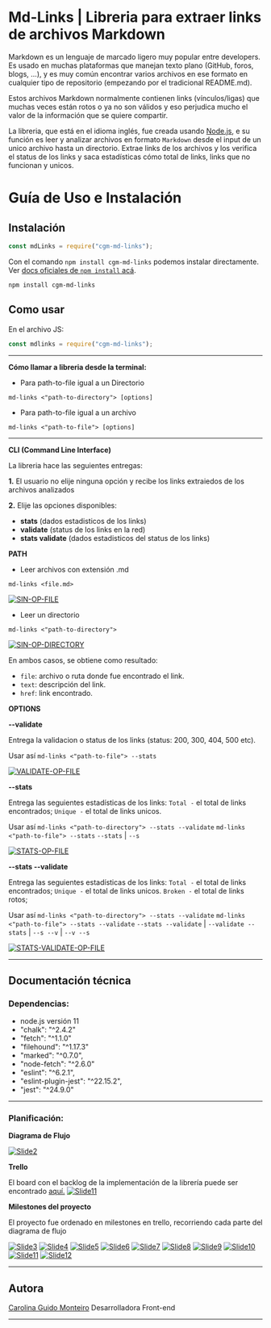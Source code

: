 # Md-Links | Libreria para extraer links de archivos Markdown

Markdown es un lenguaje de marcado ligero muy popular entre developers. Es usado en muchas plataformas que manejan texto plano (GitHub, foros, blogs, ...), y es muy común encontrar varios archivos en ese formato en cualquier tipo de repositorio (empezando por el tradicional README.md).

Estos archivos Markdown normalmente contienen links (vínculos/ligas) que muchas veces están rotos o ya no son válidos y eso perjudica mucho el valor de la información que se quiere compartir.

La libreria, que está en el idioma inglés, fue creada usando [Node.js](https://nodejs.org/), e su función es leer y analizar archivos en formato `Markdown` desde el input de un unico archivo hasta un directorio. Extrae links de los archivos y los verifica el status de los links y saca estadísticas cómo total de links, links que no funcionan y unicos.

# Guía de Uso e Instalación

## Instalación

```js
const mdLinks = require("cgm-md-links");
```

Con el comando `npm install cgm-md-links` podemos instalar directamente. Ver [docs oficiales de `npm install` acá](https://docs.npmjs.com/cli/install).

```
npm install cgm-md-links
```

## Como usar

En el archivo JS:

```js
const mdlinks = require("cgm-md-links");
```

---

**Cómo llamar a libreria desde la terminal:**

- Para path-to-file igual a un Directorio

```
md-links <"path-to-directory"> [options]
```

- Para path-to-file igual a un archivo

```
md-links <"path-to-file"> [options]
```

---

**CLI (Command Line Interface)**

La libreria hace las seguientes entregas:

**1.** El usuario no elije ninguna opción y recibe los links extraiedos de los archivos analizados

**2.** Elije las opciones disponibles:

- **stats** (dados estadisticos de los links)
- **validate** (status de los links en la red)
- **stats validate** (dados estadisticos del status de los links)

**PATH**

- Leer archivos con extensión .md

`md-links <file.md>`

<a href="https://ibb.co/vX65CRN"><img src="https://i.ibb.co/8YL3nty/SIN-OP-FILE.png" alt="SIN-OP-FILE" border="0"></a>

- Leer un directorio

`md-links <"path-to-directory">`

<a href="https://ibb.co/KxdF3TL"><img src="https://i.ibb.co/Zz5WkqY/SIN-OP-DIRECTORY.png" alt="SIN-OP-DIRECTORY" border="0"></a>

En ambos casos, se obtiene como resultado:

- `file`: archivo o ruta donde fue encontrado el link.
- `text`: descripción del link.
- `href`: link encontrado.

**OPTIONS**

**--validate**

Entrega la validacion o status de los links (status: 200, 300, 404, 500 etc).

Usar así `md-links <"path-to-file"> --stats`

<a href="https://ibb.co/8KtLrWf"><img src="https://i.ibb.co/3rQ9pDj/VALIDATE-OP-FILE.png" alt="VALIDATE-OP-FILE" border="0"></a>

**--stats**

Entrega las seguientes estadísticas de los links:
`Total -` el total de links encontrados;
`Unique -` el total de links unicos.

Usar así
`md-links <"path-to-directory"> --stats --validate`
`md-links <"path-to-file"> --stats`
`--stats` | `--s`

<a href="https://ibb.co/Y3w8SWv"><img src="https://i.ibb.co/MsQpHhq/STATS-OP-FILE.png" alt="STATS-OP-FILE" border="0"></a>

**--stats --validate**

Entrega las seguientes estadísticas de los links:
`Total -` el total de links encontrados;
`Unique -` el total de links unicos.
`Broken -` el total de links rotos;

Usar así
`md-links <"path-to-directory"> --stats --validate`
`md-links <"path-to-file"> --stats --validate`
`--stats --validate` | `--validate --stats` | `--s --v` | `--v --s`

<a href="https://ibb.co/rdH9rKH"><img src="https://i.ibb.co/2ZdJ40d/STATS-VALIDATE-OP-FILE.png" alt="STATS-VALIDATE-OP-FILE" border="0"></a>

---

## Documentación técnica

### Dependencias:

- node.js versión 11
- "chalk": "^2.4.2"
- "fetch": "^1.1.0"
- "filehound": "^1.17.3"
- "marked": "^0.7.0",
- "node-fetch": "^2.6.0"
- "eslint": "^6.2.1",
- "eslint-plugin-jest": "^22.15.2",
- "jest": "^24.9.0"

---

### Planificación:

**Diagrama de Flujo**

<a href="https://ibb.co/VCpKJ9R"><img src="https://i.ibb.co/myFxbTk/Slide2.png" alt="Slide2" border="0"></a>

**Trello**

El board con el backlog de la implementación de la librería puede ser encontrado [aquí.](https://trello.com/b/igGvDu6L)
<a href="https://ibb.co/gWFSKFy"><img src="https://i.ibb.co/JpFvJFn/Slide11.png" alt="Slide11" border="0"></a>

**Milestones del proyecto**

El proyecto fue ordenado en milestones en trello, recorriendo cada parte del diagrama de flujo

<a href="https://ibb.co/vdFJ7c5"><img src="https://i.ibb.co/8xCjWm3/Slide3.png" alt="Slide3" border="0"></a>
<a href="https://ibb.co/vzVjB3x"><img src="https://i.ibb.co/F7mDW5b/Slide4.png" alt="Slide4" border="0"></a>
<a href="https://ibb.co/FDSXQ8k"><img src="https://i.ibb.co/CHk6jVp/Slide5.png" alt="Slide5" border="0"></a>
<a href="https://ibb.co/dpWj6s5"><img src="https://i.ibb.co/wQ0BCZz/Slide6.png" alt="Slide6" border="0"></a>
<a href="https://ibb.co/9NWFsvK"><img src="https://i.ibb.co/t4D78hj/Slide7.png" alt="Slide7" border="0"></a>
<a href="https://ibb.co/rxxS31L"><img src="https://i.ibb.co/jyy2z1x/Slide8.png" alt="Slide8" border="0"></a>
<a href="https://ibb.co/SVkQ5nP"><img src="https://i.ibb.co/nQX36cb/Slide9.png" alt="Slide9" border="0"></a>
<a href="https://ibb.co/XCPzxPk"><img src="https://i.ibb.co/rwhZ2hf/Slide10.png" alt="Slide10" border="0"></a>
<a href="https://ibb.co/QfPyH9G"><img src="https://i.ibb.co/rmxDpkJ/Slide11.png" alt="Slide11" border="0"></a>
<a href="https://ibb.co/jZTJjwK"><img src="https://i.ibb.co/prxhkKD/Slide12.png" alt="Slide12" border="0"></a>

---

## Autora

[Carolina Guido Monteiro](https://github.com/carolgmonteiro)
Desarrolladora Front-end

---
